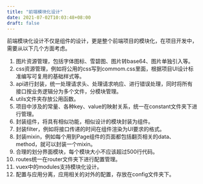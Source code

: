```yaml
---
title: "前端模块化设计"
date: 2021-07-02T10:03:48+08:00
draft: false
---
```


前端模块化设计不仅是组件的设计，更是整个前端项目的模块化，在项目开发中，需要从以下几个方面考虑。
1. 图片资源管理，包括字体图标、雪碧图、图片转base64、图片单独引入等。
2. css资源管理，例如将公用的css写到commom.css里面，根据项目UI设计标准编写可复用的基础样式等。
3. api进行封装，统一处理请求头、处理请求响应、进行错误处理，同时将所有接口按业务逻辑分为多个文件，分模块管理。
4. utils文件夹存放公用函数。
5. 项目中涉及的常量、各种key、value的映射关系，统一在constant文件夹下进行管理。
6. 封装组件，将具有相似功能，相似设计的模块封装为组件。
7. 封装filter，例如将接口传递的时间在组件渲染为UI要求的格式。
8. 封装mixin，例如每个用到Page组件的页面都包括翻页相关的data、method，就可以封装一个mixin。
9. 合理的划分界面模块，每个模块大小不应该超过500行代码。
10. routes统一在router文件夹下进行配置管理。
11. vuex中的modules支持模块化设计。
12. 配置与应用分离，应用相关的对外的配置，存放在config文件夹下。

